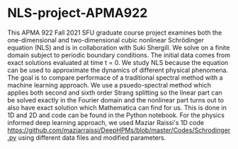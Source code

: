 # NLS-project-APMA922

This APMA 922 Fall 2021 SFU graduate course project examines both the one-dimensional and two-dimensional cubic nonlinear Schrödinger equation (NLS) and is in collaboration with Suki Shergill. We solve on a finite domain subject to periodic boundary conditions. The initial data comes from exact solutions evaluated at time t = 0. We study NLS because the equation can be used to approximate the dynamics of different physical phenomena. The goal is to compare performace of a traditional spectral method with a machine learning approach. We use a psuedo-spectral method which applies both second and sixth order Strang splitting so the linear part can be solved exactly in the Fourier domain and the nonlinear part turns out to also have exact solution which Mathematica can find for us. This is done in 1D and 2D and code can be found in the Python notebook. For the physics informed deep learning approach, we used Maziar Raissi's 1D code   https://github.com/maziarraissi/DeepHPMs/blob/master/Codes/Schrodinger.py using different data files and modified parameters. 


